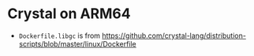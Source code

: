 # Crystal on ARM64

- `Dockerfile.libgc` is from <https://github.com/crystal-lang/distribution-scripts/blob/master/linux/Dockerfile>
